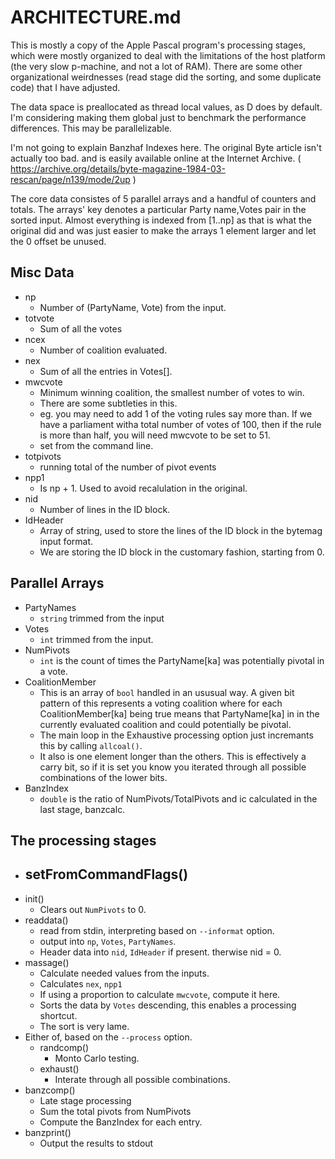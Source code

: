 ARCHITECTURE.md
================

This is mostly a copy of the Apple Pascal program's processing stages, which were mostly organized to deal with the limitations of the host platform (the very slow p-machine, and not a lot of RAM). There are some other organizational weirdnesses (read stage did the sorting, and some duplicate code) that I have adjusted.

The data space is preallocated as thread local values, as D does by default. I'm considering making them global just to benchmark the performance differences. This may be parallelizable.

I'm not going to explain Banzhaf Indexes here. The original Byte article isn't actually too bad. and is easily available online at the Internet Archive. ( https://archive.org/details/byte-magazine-1984-03-rescan/page/n139/mode/2up )

The core data consistes of 5 parallel arrays and a handful of counters and totals. The arrays' key denotes a particular Party name,Votes pair in the sorted input. Almost everything is indexed from [1..np] as that is what the original did and was just easier to make the arrays 1 element larger and let the 0 offset be unused.

## Misc Data
- np
	- Number of (PartyName, Vote) from the input.
- totvote
	- Sum of all the votes
- ncex
	- Number of coalition evaluated.
- nex
	- Sum of all the entries in Votes[].
- mwcvote
	- Minimum winning coalition, the smallest number of votes to win.
	- There are some subtleties in this.
	- eg. you may need to add 1 of the voting rules say more than. If we have a parliament witha total number of votes of 100, then if the rule is more than half, you will need mwcvote to be set to 51.
	- set from the command line.
- totpivots
	- running total of the number of pivot events
- npp1
	- Is np + 1. Used to avoid recalulation in the original.
- nid
	- Number of lines in the ID block.
- IdHeader
	- Array of string, used to store the lines of the ID block in the bytemag input format. 
	- We are storing the ID block in the customary fashion, starting from 0.

## Parallel Arrays
- PartyNames
	- `string` trimmed from the input
- Votes
	- `int` trimmed from the input.
- NumPivots
	- `int` is the count of times the PartyName[ka] was potentially pivotal in a vote. 
- CoalitionMember
	- This is an array of `bool` handled in an ususual way. A given bit pattern of this represents a voting coalition where for each CoalitionMember[ka] being true means that PartyName[ka] in in the currently evaluated coalition and could potentially be pivotal.
	 - The main loop in the Exhaustive processing option just incremants this by calling `allcoal()`. 
	- It also is one element longer than the others. This is effectively a carry bit, so if it is set you know you iterated through all possible combinations of the lower bits.
- BanzIndex
	- `double` is the ratio of NumPivots/TotalPivots and ic calculated in the last stage, banzcalc.


## The processing stages
- setFromCommandFlags()
	- 
- init()
	- Clears out `NumPivots` to 0.
- readdata()
	- read from stdin, interpreting based on `--informat` option.
	- output into `np`, `Votes`, `PartyNames`.
	- Header data into `nid`, `IdHeader` if present. therwise nid = 0.
- massage()
	- Calculate needed values from the inputs.
	- Calculates `nex`, `npp1`
	- If using a proportion to calculate `mwcvote`, compute it here.
	- Sorts the data by `Votes` descending, this enables a processing shortcut.
	- The sort is very lame.
- Either of, based on the `--process` option.
	- randcomp()
		- Monto Carlo testing.
	- exhaust()
		- Interate through all possible combinations.
- banzcomp()
	- Late stage processing
	- Sum the total pivots from NumPivots
	- Compute the BanzIndex for each entry.
- banzprint()
	- Output the results to stdout







